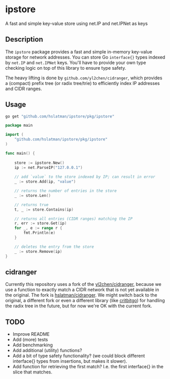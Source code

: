 # ipstore

A fast and simple key-value store using net.IP and net.IPNet as keys

## Description

The `ipstore` package provides a fast and simple in-memory key-value storage for network addresses.
You can store Go `interface{}` types indexed by `net.IP` and `net.IPNet` keys.
You'll have to provide your own type checking logic on top of this library to ensure type safety.

The heavy lifting is done by `github.com/yl2chen/cidranger`, which provides a (compact) prefix tree (or radix tree/trie) to efficiently index IP addresses and CIDR ranges.

## Usage

```bash
go get "github.com/hslatman/ipstore/pkg/ipstore"
```

```go
package main

import (
	"github.com/hslatman/ipstore/pkg/ipstore"
)

func main() {
    
    store := ipstore.New()
    ip := net.ParseIP("127.0.0.1")
    
    // add `value` to the store indexed by IP; can result in error
    _ := store.Add(ip, "value")

    // returns the number of entries in the store
    _ := store.Len()

    // returns true
    t, _ := store.Contains(ip)

    // returns all entries (CIDR ranges) matching the IP
    r, err := store.Get(ip)
    for _, e := range r {
        fmt.Println(e)
    }

    // deletes the entry from the store
    _ := store.Remove(ip)
}
```

## cidranger

Currently this repository uses a fork of the [yl2chen/cidranger](https://github.com/yl2chen/cidranger), because we use a function to exactly match a CIDR network that is not yet available in the original.
The fork is [hslatman/cidranger](https://github.com/hslatman/cidranger).
We might switch back to the original, a different fork or even a different library (like [critbitgo](https://github.com/k-sone/critbitgo)) for handling the radix tree in the future, but for now we're OK with the current fork.

## TODO

* Improve README
* Add (more) tests
* Add benchmarking
* Add additional (utility) functions?
* Add a bit of type safety functionality? (we could block different interface{} types from insertions, but makes it slower).
* Add function for retrieving the first match? I.e. the first interface{} in the slice that matches.